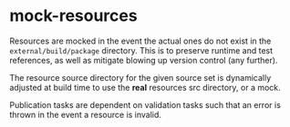 # mock-resources

Resources are mocked in the event the actual ones do not exist in the 
`external/build/package` directory. This is to preserve runtime and test 
references, as well as mitigate blowing up version control (any further).

The resource source directory for the given source set is dynamically adjusted 
at build time to use the **real** resources src directory, or a mock.

Publication tasks are dependent on validation tasks such that an error is thrown
in the event a resource is invalid.
